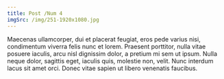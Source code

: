 ```yaml
---
title: Post /Num 4
imgSrc: /img/251-1920x1080.jpg
---
```


Maecenas ullamcorper, dui et placerat feugiat, eros pede varius nisi, condimentum viverra felis nunc et lorem. Praesent porttitor, nulla vitae posuere iaculis, arcu nisl dignissim dolor, a pretium mi sem ut ipsum. Nulla neque dolor, sagittis eget, iaculis quis, molestie non, velit. Nunc interdum lacus sit amet orci. Donec vitae sapien ut libero venenatis faucibus.
